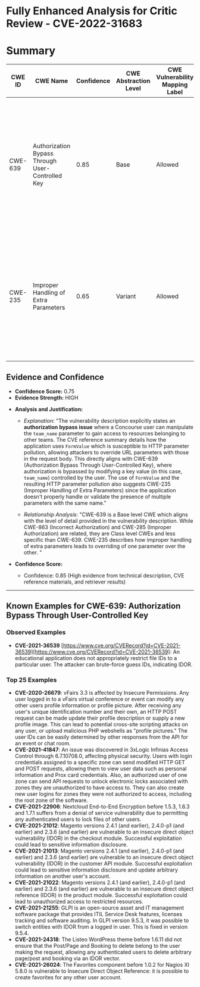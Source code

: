 # Fully Enhanced Analysis for Critic Review - CVE-2022-31683

# Summary
| CWE ID | CWE Name | Confidence | CWE Abstraction Level | CWE Vulnerability Mapping Label | CWE-Vulnerability Mapping Notes |
|---|---|---|---|---|---|
| CWE-639 | Authorization Bypass Through User-Controlled Key | 0.85 | Base | Allowed | The vulnerability involves manipulating the `team_name` parameter to bypass authorization checks, aligning with the CWE's description of gaining unauthorized access by modifying key values. |
| CWE-235 | Improper Handling of Extra Parameters | 0.65 | Variant | Allowed | The vulnerability involves HTTP parameter pollution, where extra parameters in the request body override URL parameters, which is directly related to the description of this CWE. |

## Evidence and Confidence

*   **Confidence Score:** 0.75
*   **Evidence Strength:** HIGH

- **Analysis and Justification:**  
  - *Explanation:* "The vulnerability description explicitly states an **authorization bypass issue** where a Concourse user can manipulate the `team_name` parameter to gain access to resources belonging to other teams. The CVE reference summary details how the application uses `FormValue` which is susceptible to HTTP parameter pollution, allowing attackers to override URL parameters with those in the request body. This directly aligns with CWE-639 (Authorization Bypass Through User-Controlled Key), where authorization is bypassed by modifying a key value (in this case, `team_name`) controlled by the user. The use of `FormValue` and the resulting HTTP parameter pollution also suggests CWE-235 (Improper Handling of Extra Parameters) since the application doesn't properly handle or validate the presence of multiple parameters with the same name."
  
  - *Relationship Analysis:* "CWE-639 is a Base level CWE which aligns with the level of detail provided in the vulnerability description. While CWE-863 (Incorrect Authorization) and CWE-285 (Improper Authorization) are related, they are Class level CWEs and less specific than CWE-639. CWE-235 describes how improper handling of extra parameters leads to overriding of one parameter over the other. "

- **Confidence Score:**  
  - Confidence: 0.85 (High evidence from technical description, CVE reference materials, and retriever results)

---



## Known Examples for CWE-639: Authorization Bypass Through User-Controlled Key
### Observed Examples
- **CVE-2021-36539** [https://www.cve.org/CVERecord?id=CVE-2021-36539](https://www.cve.org/CVERecord?id=CVE-2021-36539): An educational application does not appropriately restrict file IDs to a particular user. The attacker can brute-force guess IDs, indicating IDOR.
### Top 25 Examples
- **CVE-2020-26679**: vFairs 3.3 is affected by Insecure Permissions. Any user logged in to a vFairs virtual conference or event can modify any other users profile information or profile picture. After receiving any user's unique identification number and their own, an HTTP POST request can be made update their profile description or supply a new profile image. This can lead to potential cross-site scripting attacks on any user, or upload malicious PHP webshells as "profile pictures." The user IDs can be easily determined by other responses from the API for an event or chat room.
- **CVE-2021-41847**: An issue was discovered in 3xLogic Infinias Access Control through 6.7.10708.0, affecting physical security. Users with login credentials assigned to a specific zone can send modified HTTP GET and POST requests, allowing them to view user data such as personal information and Prox card credentials. Also, an authorized user of one zone can send API requests to unlock electronic locks associated with zones they are unauthorized to have access to. They can also create new user logins for zones they were not authorized to access, including the root zone of the software.
- **CVE-2021-22906**: Nextcloud End-to-End Encryption before 1.5.3, 1.6.3 and 1.7.1 suffers from a denial of service vulnerability due to permitting any authenticated users to lock files of other users.
- **CVE-2021-21012**: Magento versions 2.4.1 (and earlier), 2.4.0-p1 (and earlier) and 2.3.6 (and earlier) are vulnerable to an insecure direct object vulnerability (IDOR) in the checkout module. Successful exploitation could lead to sensitive information disclosure.
- **CVE-2021-21013**: Magento versions 2.4.1 (and earlier), 2.4.0-p1 (and earlier) and 2.3.6 (and earlier) are vulnerable to an insecure direct object vulnerability (IDOR) in the customer API module. Successful exploitation could lead to sensitive information disclosure and update arbitrary information on another user's account.
- **CVE-2021-21022**: Magento versions 2.4.1 (and earlier), 2.4.0-p1 (and earlier) and 2.3.6 (and earlier) are vulnerable to an insecure direct object reference (IDOR) in the product module. Successful exploitation could lead to unauthorized access to restricted resources.
- **CVE-2021-21255**: GLPI is an open-source asset and IT management software package that provides ITIL Service Desk features, licenses tracking and software auditing. In GLPI version 9.5.3, it was possible to switch entities with IDOR from a logged in user. This is fixed in version 9.5.4.
- **CVE-2021-24318**: The Listeo WordPress theme before 1.6.11 did not ensure that the Post/Page and Booking to delete belong to the user making the request, allowing any authenticated users to delete arbitrary page/post and booking via an IDOR vector.
- **CVE-2021-26024**: The Favorites component before 1.0.2 for Nagios XI 5.8.0 is vulnerable to Insecure Direct Object Reference: it is possible to create favorites for any other user account.
